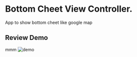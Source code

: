 

# Bottom Cheet View Controller.

App to show bottom cheet like google map
 
## Review Demo 

mmm
![demo](https://github.com/Mostafadevelper/BottomCheet/blob/main/BottomCheetTask/app.gif)

 



